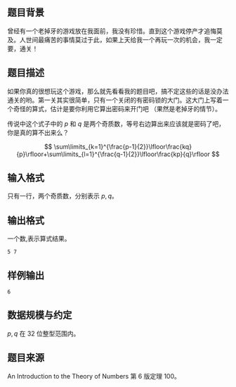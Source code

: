 ## 题目背景

曾经有一个老掉牙的游戏放在我面前，我没有珍惜。直到这个游戏停产才追悔莫及。人世间最痛苦的事情莫过于此，如果上天给我一个再玩一次的机会，我一定要，通关！

## 题目描述

如果你真的很想玩这个游戏，那么就先看看我的题目吧，搞不定这些的话是没办法通关的哟。第一关其实很简单，只有一个关闭的有密码锁的大门。这大门上写着一个奇怪的算式，估计是要你利用它算出密码来开门吧
（果然是老掉牙的情节）。

传说中这个式子中的 $p$ 和 $q$ 是两个奇质数，等号右边算出来应该就是密码了吧，你是真的算不出来么？

$$
\sum\limits_{k=1}^{\frac{p-1}{2}}\lfloor\frac{kq}{p}\rfloor+\sum\limits_{l=1}^{\frac{q-1}{2}}\lfloor\frac{kp}{q}\rfloor
$$

## 输入格式

只有一行，两个奇质数，分别表示 $p,q$。

## 输出格式

一个数,表示算式结果。

```plain
5 7
```

## 样例输出

```plain
6
```

## 数据规模与约定

$p,q$ 在 $32$ 位整型范围内。

## 题目来源

An Introduction to the Theory of Numbers 第 $6$ 版定理 $100$。


